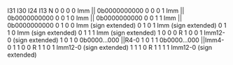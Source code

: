 I31 I30 I24 I13 N
0 0 0 0 Imm || 0b0000000000
0 0 0 1 Imm || 0b0000000000
0 0 1 0 Imm || 0b0000000000
0 0 1 1 Imm || 0b0000000000
0 1 0 0 Imm (sign extended)
0 1 0 1 Imm (sign extended)
0 1 1 0 Imm (sign extended)
0 1 1 1 Imm (sign extended)
1 0 0 0 R
1 0 0 1 Imm12-0 (sign extended)
1 0 1 0 0b0000...000 ||R4-0
1 0 1 1 0b0000...000 ||Imm4-0
1 1 0 0 R
1 1 0 1 Imm12-0 (sign extended)
1 1 1 0 R
1 1 1 1 Imm12-0 (sign extended)